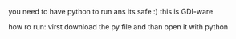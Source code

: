 you need to have python to run ans its safe :) this is GDI-ware 

how ro run: virst download the py file and than open it with python

